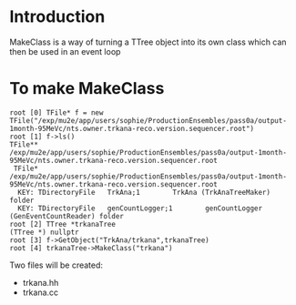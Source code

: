 # Introduction

MakeClass is a way of turning a TTree object into its own class which can then be used in an event loop

# To make MakeClass

```
root [0] TFile* f = new TFile("/exp/mu2e/app/users/sophie/ProductionEnsembles/pass0a/output-1month-95MeVc/nts.owner.trkana-reco.version.sequencer.root")
root [1] f->ls()
TFile**         /exp/mu2e/app/users/sophie/ProductionEnsembles/pass0a/output-1month-95MeVc/nts.owner.trkana-reco.version.sequencer.root
 TFile*         /exp/mu2e/app/users/sophie/ProductionEnsembles/pass0a/output-1month-95MeVc/nts.owner.trkana-reco.version.sequencer.root
  KEY: TDirectoryFile   TrkAna;1        TrkAna (TrkAnaTreeMaker) folder
  KEY: TDirectoryFile   genCountLogger;1        genCountLogger (GenEventCountReader) folder
root [2] TTree *trkanaTree
(TTree *) nullptr
root [3] f->GetObject("TrkAna/trkana",trkanaTree)
root [4] trkanaTree->MakeClass("trkana")
```
Two files will be created:

* trkana.hh
* trkana.cc
